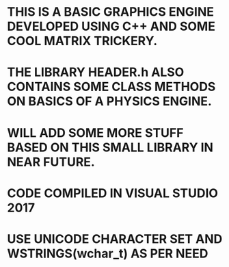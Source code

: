 # THIS IS A BASIC GRAPHICS ENGINE DEVELOPED USING C++ AND SOME COOL MATRIX TRICKERY.
# THE LIBRARY HEADER.h ALSO CONTAINS SOME CLASS METHODS ON BASICS OF A PHYSICS ENGINE.
# WILL ADD SOME MORE STUFF BASED ON THIS SMALL LIBRARY IN NEAR FUTURE.
# CODE COMPILED IN VISUAL STUDIO 2017
# USE UNICODE CHARACTER SET AND WSTRINGS(wchar_t) AS PER NEED
